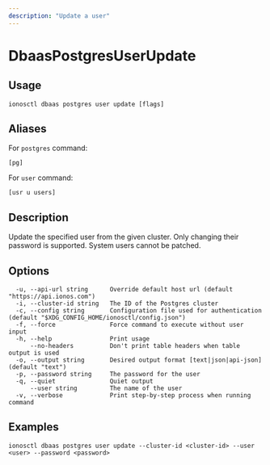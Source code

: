 ```yaml
---
description: "Update a user"
---
```


# DbaasPostgresUserUpdate

## Usage

```text
ionosctl dbaas postgres user update [flags]
```

## Aliases

For `postgres` command:

```text
[pg]
```

For `user` command:

```text
[usr u users]
```

## Description

Update the specified user from the given cluster. Only changing their password is supported. System users cannot be patched.

## Options

```text
  -u, --api-url string      Override default host url (default "https://api.ionos.com")
  -i, --cluster-id string   The ID of the Postgres cluster
  -c, --config string       Configuration file used for authentication (default "$XDG_CONFIG_HOME/ionosctl/config.json")
  -f, --force               Force command to execute without user input
  -h, --help                Print usage
      --no-headers          Don't print table headers when table output is used
  -o, --output string       Desired output format [text|json|api-json] (default "text")
  -p, --password string     The password for the user
  -q, --quiet               Quiet output
      --user string         The name of the user
  -v, --verbose             Print step-by-step process when running command
```

## Examples

```text
ionosctl dbaas postgres user update --cluster-id <cluster-id> --user <user> --password <password>
```

